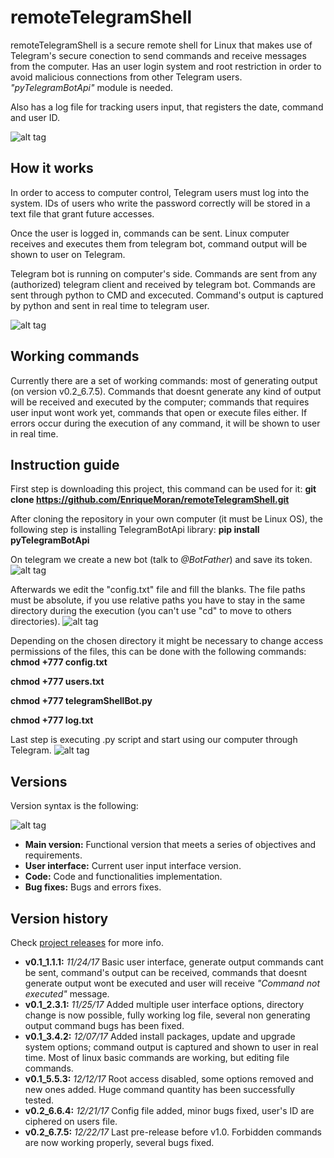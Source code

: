 # remoteTelegramShell
remoteTelegramShell is a secure remote shell for Linux that makes use of Telegram's secure conection to send commands and receive messages from the computer. Has an user login system and root restriction in order to avoid malicious connections from other Telegram users. _"pyTelegramBotApi"_ module is needed.

Also has a log file for tracking users input, that registers the date, command and user ID.

![alt tag](https://i.gyazo.com/5deae4fb4950b30a9549fee0d87dce98.gif)


## How it works
In order to access to computer control, Telegram users must log into the system. IDs of users who write the password correctly will be stored in a text file that grant future accesses. 

Once the user is logged in, commands can be sent. Linux computer receives and executes them from telegram bot, command output will be shown to user on Telegram.

Telegram bot is running on computer's side. Commands are sent from any (authorized) telegram client and received by telegram bot. 
Commands are sent through python to CMD and excecuted. Command's output is captured by python and sent in real time to telegram user.

![alt tag](https://i.imgur.com/hKa0CkX.png)



## Working commands
Currently there are a set of working commands: most of generating output (on version v0.2_6.7.5). Commands that doesnt generate any kind of output will be received and executed  by the computer; commands that requires user input wont work yet, commands that open or execute files either.
If errors occur during the execution of any command, it will be shown to user in real time.



## Instruction guide

First step is downloading this project, this command can be used for it:
__git clone https://github.com/EnriqueMoran/remoteTelegramShell.git__

After cloning the repository in your own computer (it must be Linux OS), the following step is installing TelegramBotApi library:
__pip install pyTelegramBotApi__

On telegram we create a new bot (talk to *@BotFather*) and save its token.
![alt tag](https://i.gyazo.com/783e4a87c8bc7dc75cff9a5c2343a8a2.png)

Afterwards we edit the "config.txt" file and fill the blanks. The file paths must be absolute, if you use relative paths you have to stay
in the same directory during the execution (you can't use "cd" to move to others directories). 
![alt tag](https://i.gyazo.com/b2a8e9b5694498813d4261df77e21db8.png)

Depending on the chosen directory it might be necessary to change access permissions of the files, this can be done with the following commands:
__chmod +777 config.txt__

__chmod +777 users.txt__

__chmod +777 telegramShellBot.py__

__chmod +777 log.txt__

Last step is executing .py script and start using our computer through Telegram.
![alt tag](https://i.gyazo.com/90245f73d0ffbb6b4d187bdd0637eebe.png)



## Versions
Version syntax is the following: 

![alt tag](https://i.gyazo.com/b943366e012976f46e30489896511b87.png)

* **Main version:** Functional version that meets a series of objectives and requirements.
* **User interface:** Current user input interface version.
* **Code:** Code and functionalities implementation.
* **Bug fixes:** Bugs and errors fixes.


## Version history
Check [project releases](https://github.com/EnriqueMoran/remoteTelegramShell/releases) for more info.
- **v0.1_1.1.1:** *11/24/17* Basic user interface, generate output commands cant be sent, command's output can be received, commands that doesnt generate output wont be executed and user will receive *"Command not executed"* message.
- **v0.1_2.3.1:** *11/25/17* Added multiple user interface options, directory change is now possible, fully working log file, several non generating output command bugs has been fixed.
- **v0.1_3.4.2:** *12/07/17* Added install packages, update and upgrade system options; command output is captured and shown to user in real time. Most of linux basic commands are working, but editing file commands.
- **v0.1_5.5.3:** *12/12/17* Root access disabled, some options removed and new ones added. Huge command quantity has been successfully tested.
- **v0.2_6.6.4:** *12/21/17* Config file added, minor bugs fixed, user's ID are ciphered on users file.
- **v0.2_6.7.5:** *12/22/17* Last pre-release before v1.0. Forbidden commands are now working properly, several bugs fixed. 


